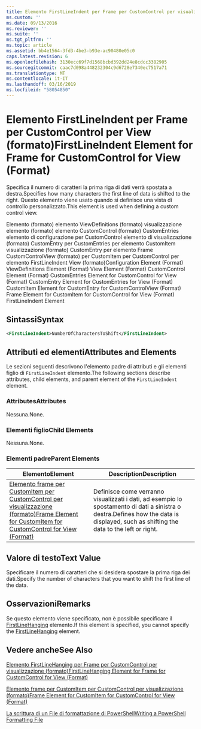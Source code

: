 ```yaml
---
title: Elemento FirstLineIndent per Frame per CustomControl per visualizzazione (formato) | Microsoft Docs
ms.custom: ''
ms.date: 09/13/2016
ms.reviewer: ''
ms.suite: ''
ms.tgt_pltfrm: ''
ms.topic: article
ms.assetid: bb4e1564-3fd3-4be3-b93e-ac90480e05c0
caps.latest.revision: 6
ms.openlocfilehash: 3130ecc69f7d1568bcbd392dd24e8cdcc3382905
ms.sourcegitcommit: caac7d098a448232304c9d6728e7340ec7517a71
ms.translationtype: MT
ms.contentlocale: it-IT
ms.lasthandoff: 03/16/2019
ms.locfileid: "58054850"
---
```

# <a name="firstlineindent-element-for-frame-for-customcontrol-for-view-format"></a><span data-ttu-id="d961a-102">Elemento FirstLineIndent per Frame per CustomControl per View (formato)</span><span class="sxs-lookup"><span data-stu-id="d961a-102">FirstLineIndent Element for Frame for CustomControl for View (Format)</span></span>

<span data-ttu-id="d961a-103">Specifica il numero di caratteri la prima riga di dati verrà spostata a destra.</span><span class="sxs-lookup"><span data-stu-id="d961a-103">Specifies how many characters the first line of data is shifted to the right.</span></span> <span data-ttu-id="d961a-104">Questo elemento viene usato quando si definisce una vista di controllo personalizzato.</span><span class="sxs-lookup"><span data-stu-id="d961a-104">This element is used when defining a custom control view.</span></span>

<span data-ttu-id="d961a-105">Elemento (formato) elemento ViewDefinitions (formato) visualizzazione elemento (formato) elemento CustomControl (formato) CustomEntries elemento di configurazione per CustomControl elemento di visualizzazione (formato) CustomEntry per CustomEntries per elemento CustomItem visualizzazione (formato) CustomEntry per elemento Frame CustomControlView (formato) per CustomItem per CustomControl per elemento FirstLineIndent View (formato)</span><span class="sxs-lookup"><span data-stu-id="d961a-105">Configuration Element (Format) ViewDefinitions Element (Format) View Element (Format) CustomControl Element (Format) CustomEntries Element for CustomControl for View (Format) CustomEntry Element for CustomEntries for View (Format) CustomItem Element for CustomEntry for CustomControlView (Format) Frame Element for CustomItem for CustomControl for View (Format) FirstLineIndent Element</span></span>

## <a name="syntax"></a><span data-ttu-id="d961a-106">Sintassi</span><span class="sxs-lookup"><span data-stu-id="d961a-106">Syntax</span></span>

```xml
<FirstLineIndent>NumberOfCharactersToShift</FirstLineIndent>
```

## <a name="attributes-and-elements"></a><span data-ttu-id="d961a-107">Attributi ed elementi</span><span class="sxs-lookup"><span data-stu-id="d961a-107">Attributes and Elements</span></span>

<span data-ttu-id="d961a-108">Le sezioni seguenti descrivono l'elemento padre di attributi e gli elementi figlio di `FirstLineIndent` elemento.</span><span class="sxs-lookup"><span data-stu-id="d961a-108">The following sections describe attributes, child elements, and parent element of the `FirstLineIndent` element.</span></span>

### <a name="attributes"></a><span data-ttu-id="d961a-109">Attributes</span><span class="sxs-lookup"><span data-stu-id="d961a-109">Attributes</span></span>

<span data-ttu-id="d961a-110">Nessuna.</span><span class="sxs-lookup"><span data-stu-id="d961a-110">None.</span></span>

### <a name="child-elements"></a><span data-ttu-id="d961a-111">Elementi figlio</span><span class="sxs-lookup"><span data-stu-id="d961a-111">Child Elements</span></span>

<span data-ttu-id="d961a-112">Nessuna.</span><span class="sxs-lookup"><span data-stu-id="d961a-112">None.</span></span>

### <a name="parent-elements"></a><span data-ttu-id="d961a-113">Elementi padre</span><span class="sxs-lookup"><span data-stu-id="d961a-113">Parent Elements</span></span>

|<span data-ttu-id="d961a-114">Elemento</span><span class="sxs-lookup"><span data-stu-id="d961a-114">Element</span></span>|<span data-ttu-id="d961a-115">Description</span><span class="sxs-lookup"><span data-stu-id="d961a-115">Description</span></span>|
|-------------|-----------------|
|[<span data-ttu-id="d961a-116">Elemento frame per CustomItem per CustomControl per visualizzazione (formato)</span><span class="sxs-lookup"><span data-stu-id="d961a-116">Frame Element for CustomItem for CustomControl for View (Format)</span></span>](./frame-element-for-customitem-for-customcontrol-for-view-format.md)|<span data-ttu-id="d961a-117">Definisce come verranno visualizzati i dati, ad esempio lo spostamento di dati a sinistra o destra.</span><span class="sxs-lookup"><span data-stu-id="d961a-117">Defines how the data is displayed, such as shifting the data to the left or right.</span></span>|

## <a name="text-value"></a><span data-ttu-id="d961a-118">Valore di testo</span><span class="sxs-lookup"><span data-stu-id="d961a-118">Text Value</span></span>

<span data-ttu-id="d961a-119">Specificare il numero di caratteri che si desidera spostare la prima riga dei dati.</span><span class="sxs-lookup"><span data-stu-id="d961a-119">Specify the number of characters that you want to shift the first line of the data.</span></span>

## <a name="remarks"></a><span data-ttu-id="d961a-120">Osservazioni</span><span class="sxs-lookup"><span data-stu-id="d961a-120">Remarks</span></span>

<span data-ttu-id="d961a-121">Se questo elemento viene specificato, non è possibile specificare il [FirstLineHanging](./firstlinehanging-element-for-frame-for-customcontrol-for-view-format.md) elemento.</span><span class="sxs-lookup"><span data-stu-id="d961a-121">If this element is specified, you cannot specify the [FirstLineHanging](./firstlinehanging-element-for-frame-for-customcontrol-for-view-format.md) element.</span></span>

## <a name="see-also"></a><span data-ttu-id="d961a-122">Vedere anche</span><span class="sxs-lookup"><span data-stu-id="d961a-122">See Also</span></span>

[<span data-ttu-id="d961a-123">Elemento FirstLineHanging per Frame per CustomControl per visualizzazione (formato)</span><span class="sxs-lookup"><span data-stu-id="d961a-123">FirstLineHanging Element for Frame for CustomControl for View (Format)</span></span>](./firstlinehanging-element-for-frame-for-customcontrol-for-view-format.md)

[<span data-ttu-id="d961a-124">Elemento frame per CustomItem per CustomControl per visualizzazione (formato)</span><span class="sxs-lookup"><span data-stu-id="d961a-124">Frame Element for CustomItem for CustomControl for View (Format)</span></span>](./frame-element-for-customitem-for-customcontrol-for-view-format.md)

[<span data-ttu-id="d961a-125">La scrittura di un File di formattazione di PowerShell</span><span class="sxs-lookup"><span data-stu-id="d961a-125">Writing a PowerShell Formatting File</span></span>](./writing-a-powershell-formatting-file.md)
